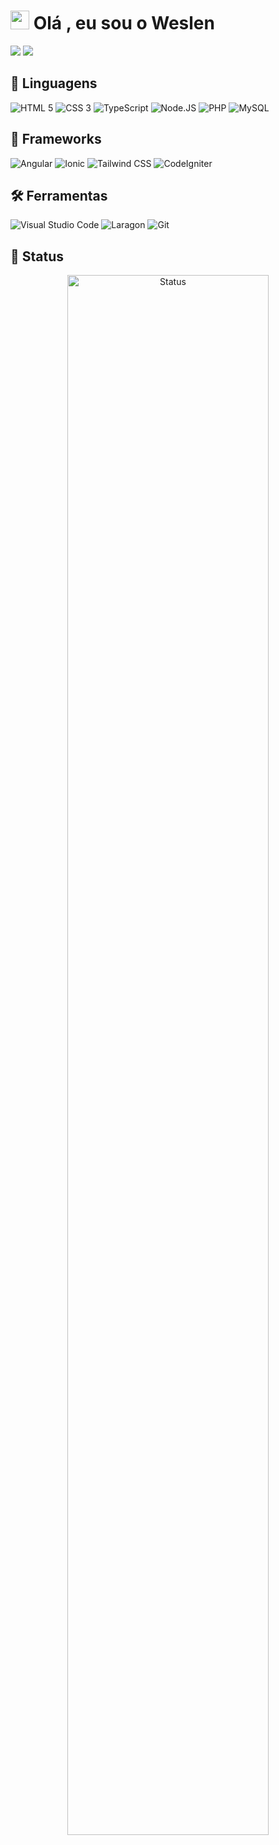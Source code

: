 # <img src="https://user-images.githubusercontent.com/42378118/110234147-e3259600-7f4e-11eb-95be-0c4047144dea.gif" width="30"> Olá , eu sou o Weslen
<a href="https://www.linkedin.com/in/weslenwp/" target="_blank" alt="linkedin"><img src="https://img.shields.io/badge/linkedin-0A66C2?style=for-the-badge&logo=linkedin&logoColor=white"></a>
<a href="mailto:weslen1905@gmail.com" target="_blank" alt="gmail"><img src="https://img.shields.io/badge/gmail-EA4335?style=for-the-badge&logo=gmail&logoColor=white"></a>

## 📖 Linguagens
<div>
<img src="https://img.shields.io/badge/HTML-E34F26?style=for-the-badge&logo=HTML5&logoColor=white" alt="HTML 5">
<img src="https://img.shields.io/badge/CSS-1572B6?style=for-the-badge&logo=CSS3&logoColor=white" alt="CSS 3">
<img src="https://img.shields.io/badge/typescript-3178C6?style=for-the-badge&logo=typescript&logoColor=white" alt="TypeScript">
<!-- </div>
<div> -->
<img src="https://img.shields.io/badge/node.js-339933?style=for-the-badge&logo=node.js&logoColor=white" alt="Node.JS">
<img src="https://img.shields.io/badge/php-777BB4?style=for-the-badge&logo=PHP&logoColor=white" alt="PHP">
<img src="https://img.shields.io/badge/MySQL-4479A1?style=for-the-badge&logo=mysql&logoColor=white" alt="MySQL">
</div>

## 🧰 Frameworks
<div>
<img src="https://img.shields.io/badge/angular-DD0031?style=for-the-badge&logo=angular&logoColor=white" alt="Angular">
<img src="https://img.shields.io/badge/ionic-3880FF?style=for-the-badge&logo=ionic&logoColor=white" alt="Ionic">
<img src="https://img.shields.io/badge/tailwind-06B6D4?style=for-the-badge&logo=tailwindcss&logoColor=white" alt="Tailwind CSS">
<!-- </div>
<div> -->
<img src="https://img.shields.io/badge/codeigniter-EF4223?style=for-the-badge&logo=codeigniter&logoColor=white" alt="CodeIgniter">
</div>

## 🛠 Ferramentas
<div>
<img src="https://img.shields.io/badge/visual studio code-007ACC?style=for-the-badge&logo=visualstudiocode&logoColor=white" alt="Visual Studio Code">
<img src="https://img.shields.io/badge/laragon-0E83CD?style=for-the-badge&logo=laragon&logoColor=white" alt="Laragon">
<img src="https://img.shields.io/badge/git-F05032?style=for-the-badge&logo=git&logoColor=white" alt="Git">
</div>

## 🥇 Status

<div align="center">
<img width="80%"  src="https://github-readme-streak-stats.herokuapp.com?user=WeslenWP&theme=tokyonight" alt="Status"/>
</div>
